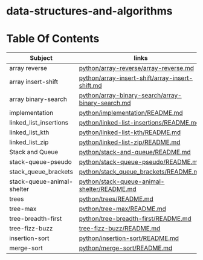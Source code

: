 # data-structures-and-algorithms

# Table Of Contents

| Subject     | links |
| ----------- | ----------- |
| array reverse | [python/array-reverse/array-reverse.md](python/array-reverse/array-reverse.md) |
| array insert-shift | [python/array-insert-shift/array-insert-shift.md](python/array-insert-shift/array-insert-shift.md) |
| array binary-search | [python/array-binary-search/array-binary-search.md](python/array-binary-search/array-binary-search.md) |
| implementation | [python/implementation/README.md](python/implementation/README.md) |
| linked_list_insertions | [python/linked-list-insertions/README.md](python/linked-list-insertions/README.md) |
| linked_list_kth | [python/linked-list-kth/README.md](python/linked-list-kth/README.md) |
| linked_list_zip | [python/linked-list-zip/README.md](python/linked-list-zip/README.md) |
| Stack and Queue | [python/stack-and-queue/README.md](python/stack-and-queue/README.md) |
| stack-queue-pseudo | [python/stack-queue-pseudo/README.md](python/stack-queue-pseudo/README.md) |
| stack_queue_brackets | [python/stack_queue_brackets/README.md](python/stack_queue_brackets/README.md) |
| stack-queue-animal-shelter | [python/stack-queue-animal-shelter/README.md](python/stack-queue-animal-shelter/README.md) |
| trees | [python/trees/README.md](python/trees/README.md) |
| tree-max | [python/tree-max/README.md](python/tree-max/README.md) |
| tree-breadth-first | [python/tree-breadth-first/README.md](python/tree-breadth-first/README.md) |
| tree-fizz-buzz | [tree-fizz-buzz/README.md](tree-fizz-buzz/README.md) |
| insertion-sort | [python/insertion-sort/README.md](python/insertion-sort/README.md) |
| merge-sort | [python/merge-sort/README.md](python/merge-sort/README.md) |
